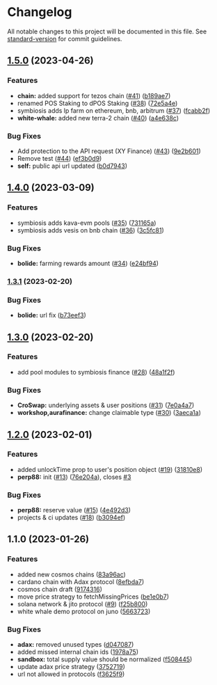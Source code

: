 # Changelog

All notable changes to this project will be documented in this file. See [standard-version](https://github.com/conventional-changelog/standard-version) for commit guidelines.

## [1.5.0](https://github.com/defiyield-app/defiyield-self-integrations/compare/v1.4.0...v1.5.0) (2023-04-26)


### Features

* **chain:** added support for tezos chain ([#41](https://github.com/defiyield-app/defiyield-self-integrations/issues/41)) ([b189ae7](https://github.com/defiyield-app/defiyield-self-integrations/commit/b189ae7607bc043b21db47fdd88dfdc1e5dda238))
* renamed POS Staking to dPOS Staking ([#38](https://github.com/defiyield-app/defiyield-self-integrations/issues/38)) ([72e5a4e](https://github.com/defiyield-app/defiyield-self-integrations/commit/72e5a4ee0afa56cce893b20a3961a9517b170e58))
* symbiosis adds lp farm on ethereum, bnb, arbitrum ([#37](https://github.com/defiyield-app/defiyield-self-integrations/issues/37)) ([fcabb2f](https://github.com/defiyield-app/defiyield-self-integrations/commit/fcabb2fe043d7bb98004a3650c26b9d5aca1d846))
* **white-whale:** added new terra-2 chain ([#40](https://github.com/defiyield-app/defiyield-self-integrations/issues/40)) ([a4e638c](https://github.com/defiyield-app/defiyield-self-integrations/commit/a4e638ca1b932f8e7a186e48d6996f1a01fd5073))


### Bug Fixes

* Add protection to the API request (XY Finance) ([#43](https://github.com/defiyield-app/defiyield-self-integrations/issues/43)) ([9e2b601](https://github.com/defiyield-app/defiyield-self-integrations/commit/9e2b6016f201a053b960dbebfdf838949745361e))
* Remove test ([#44](https://github.com/defiyield-app/defiyield-self-integrations/issues/44)) ([ef3b0d9](https://github.com/defiyield-app/defiyield-self-integrations/commit/ef3b0d9a72eb8f648cec7b3224f8e6c8431a517f))
* **self:** public api url updated ([b0d7943](https://github.com/defiyield-app/defiyield-self-integrations/commit/b0d794338e47b7a69013b3f8b870bc17a7a818b2))

## [1.4.0](https://github.com/defiyield-app/defiyield-self-integrations/compare/v1.3.1...v1.4.0) (2023-03-09)


### Features

* symbiosis adds kava-evm pools ([#35](https://github.com/defiyield-app/defiyield-self-integrations/issues/35)) ([731165a](https://github.com/defiyield-app/defiyield-self-integrations/commit/731165af9472e631881a1bb33757862e3c424124))
* symbiosis adds vesis on bnb chain ([#36](https://github.com/defiyield-app/defiyield-self-integrations/issues/36)) ([3c5fc81](https://github.com/defiyield-app/defiyield-self-integrations/commit/3c5fc81d7421fd138e9d5c2b353ff387ccf3068c))


### Bug Fixes

* **bolide:** farming rewards amount ([#34](https://github.com/defiyield-app/defiyield-self-integrations/issues/34)) ([e24bf94](https://github.com/defiyield-app/defiyield-self-integrations/commit/e24bf94c233acd8d67e2ff60ef7c4cf0b78cb164))

### [1.3.1](https://github.com/defiyield-app/defiyield-self-integrations/compare/v1.3.0...v1.3.1) (2023-02-20)


### Bug Fixes

* **bolide:** url fix ([b73eef3](https://github.com/defiyield-app/defiyield-self-integrations/commit/b73eef3987c00dc2e2f0465aef03baed8922d347))

## [1.3.0](https://github.com/defiyield-app/defiyield-self-integrations/compare/v1.2.1...v1.3.0) (2023-02-20)


### Features

* add pool modules to symbiosis finance ([#28](https://github.com/defiyield-app/defiyield-self-integrations/issues/28)) ([48a1f2f](https://github.com/defiyield-app/defiyield-self-integrations/commit/48a1f2fd3e276454a7b3efbf86a00b6b2d5ec4c3))


### Bug Fixes

* **CroSwap:** underlying assets & user positions ([#31](https://github.com/defiyield-app/defiyield-self-integrations/issues/31)) ([7e0a4a7](https://github.com/defiyield-app/defiyield-self-integrations/commit/7e0a4a7f720f71f4ccb205ef270834dce6f73528))
* **workshop,aurafinance:** change claimable type ([#30](https://github.com/defiyield-app/defiyield-self-integrations/issues/30)) ([3aeca1a](https://github.com/defiyield-app/defiyield-self-integrations/commit/3aeca1a640acb3215c519ce3244f5e039b98c5a3))

## [1.2.0](https://github.com/defiyield-app/defiyield-self-integrations/compare/v1.1.0...v1.2.0) (2023-02-01)


### Features

* added unlockTime prop to user's position object ([#19](https://github.com/defiyield-app/defiyield-self-integrations/issues/19)) ([31810e8](https://github.com/defiyield-app/defiyield-self-integrations/commit/31810e81d1b3da5f68501ca61439bd6d4dc7f5de))
* **perp88:** init ([#13](https://github.com/defiyield-app/defiyield-self-integrations/issues/13)) ([76e204a](https://github.com/defiyield-app/defiyield-self-integrations/commit/76e204ac0d013e100057bb84764fe2368e5cb484)), closes [#3](https://github.com/defiyield-app/defiyield-self-integrations/issues/3)


### Bug Fixes

* **perp88:** reserve value ([#15](https://github.com/defiyield-app/defiyield-self-integrations/issues/15)) ([4e492d3](https://github.com/defiyield-app/defiyield-self-integrations/commit/4e492d3eba7e8b825f10cf7a7460695cfde17789))
* projects & ci updates  ([#18](https://github.com/defiyield-app/defiyield-self-integrations/issues/18)) ([b3094ef](https://github.com/defiyield-app/defiyield-self-integrations/commit/b3094ef488180df0161e359584f527a0a2321038))

## 1.1.0 (2023-01-26)


### Features

* added new cosmos chains ([83a96ac](https://github.com/defiyield-app/defiyield-self-integrations/commit/83a96aca541600c3515d83429bbb5ac9b0eb510d))
* cardano chain with Adax protocol ([8efbda7](https://github.com/defiyield-app/defiyield-self-integrations/commit/8efbda784a918e50d23b17ca34c825c19c335d68))
* cosmos chain draft ([9174316](https://github.com/defiyield-app/defiyield-self-integrations/commit/917431621b41a400dae5bebd1287db26018bf0f8))
* move price strategy to fetchMissingPrices ([be1e0b7](https://github.com/defiyield-app/defiyield-self-integrations/commit/be1e0b7580566af1899fd9ca259de86020f65789))
* solana network & jito protocol ([#9](https://github.com/defiyield-app/defiyield-self-integrations/issues/9)) ([f25b800](https://github.com/defiyield-app/defiyield-self-integrations/commit/f25b800220dbca198b3855ef65d38ffa678f2ee0))
* white whale demo protocol on juno ([5663723](https://github.com/defiyield-app/defiyield-self-integrations/commit/56637233b3c929d72ffa84cf7ed2de94f0daab8c))


### Bug Fixes

* **adax:** removed unused types ([d047087](https://github.com/defiyield-app/defiyield-self-integrations/commit/d04708726066e058bc9740adc4f9115185d368f6))
* added missed internal chain ids ([1978a75](https://github.com/defiyield-app/defiyield-self-integrations/commit/1978a75a52188a18da93acb0e6b344b53a8a9ae6))
* **sandbox:** total supply value should be normalized ([f508445](https://github.com/defiyield-app/defiyield-self-integrations/commit/f5084457debfd866406ed029b25d86c42808c209))
* update adax price strategy ([3752719](https://github.com/defiyield-app/defiyield-self-integrations/commit/3752719777c4e2e2cb54965668e72c30e76b2fe5))
* url not allowed in protocols ([f3625f9](https://github.com/defiyield-app/defiyield-self-integrations/commit/f3625f91dc37913cff25fa19fa3a049396223847))
